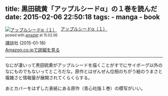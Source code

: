 title: 黒田硫黄「アップルシードα」の１巻を読んだ
date: 2015-02-06 22:50:18
tags:
	- manga
	- book
---

<div class="amazlet-box" style="margin-bottom:0px;"><div class="amazlet-image" style="float:left;margin:0px 12px 1px 0px;"><a href="http://www.amazon.co.jp/exec/obidos/ASIN/B00RYWSR66/dotimpact-22/ref=nosim/" name="amazletlink" target="_blank"><img src="http://ecx.images-amazon.com/images/I/61C68WgS1-L._SL160_.jpg" alt="アップルシードα（１）" style="border: none;" /></a></div><div class="amazlet-info" style="line-height:120%; margin-bottom: 10px"><div class="amazlet-name" style="margin-bottom:10px;line-height:120%"><a href="http://www.amazon.co.jp/exec/obidos/ASIN/B00RYWSR66/dotimpact-22/ref=nosim/" name="amazletlink" target="_blank">アップルシードα（１）</a><div class="amazlet-powered-date" style="font-size:80%;margin-top:5px;line-height:120%">posted with <a href="http://www.amazlet.com/" title="amazlet" target="_blank">amazlet</a> at 15.02.06</div></div><div class="amazlet-detail">講談社 (2015-01-16)<br /></div><div class="amazlet-sub-info" style="float: left;"><div class="amazlet-link" style="margin-top: 5px"><a href="http://www.amazon.co.jp/exec/obidos/ASIN/B00RYWSR66/dotimpact-22/ref=nosim/" name="amazletlink" target="_blank">Amazon.co.jpで詳細を見る</a></div></div></div><div class="amazlet-footer" style="clear: left"></div></div>

***

なにが凄いって黒田硫黄がアップルシードを描くことがすでにサイボーグ以外のなにものでもないってところだな。原作とはぜんぜん位相のちがう絵のうまさと複雑さと情報量が展開されてくらくらする。

あとカバーをはずした表紙にある原作（青心社版１巻）の模写がいい。